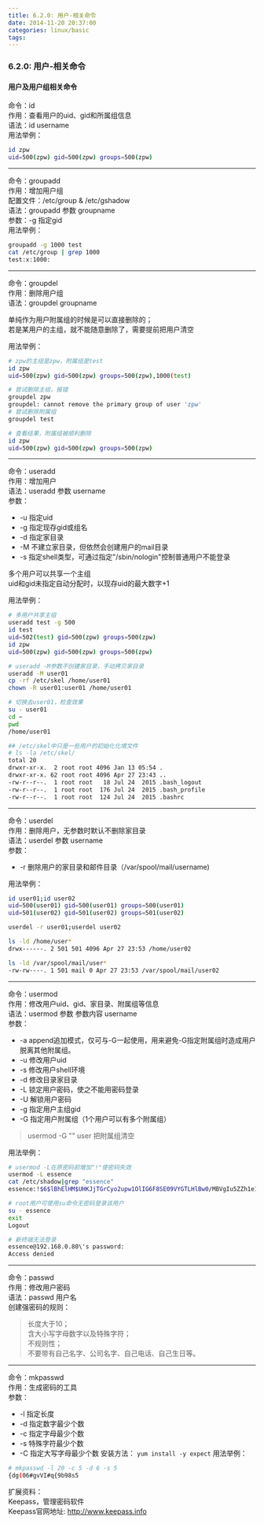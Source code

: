 ```yaml
---
title: 6.2.0: 用户-相关命令
date: 2014-11-20 20:37:00
categories: linux/basic
tags:
---
```

### 6.2.0: 用户-相关命令

#### 用户及用户组相关命令
命令：id  
作用：查看用户的uid、gid和所属组信息  
语法：id username  
用法举例：
``` bash
id zpw
uid=500(zpw) gid=500(zpw) groups=500(zpw)
```

----

命令：groupadd  
作用：增加用户组  
配置文件：/etc/group & /etc/gshadow  
语法：groupadd 参数 groupname  
参数：-g 指定gid  
用法举例：
``` bash
groupadd -g 1000 test
cat /etc/group | grep 1000
test:x:1000:
```

----

命令：groupdel  
作用：删除用户组  
语法：groupdel groupname  
>
单纯作为用户附属组的时候是可以直接删除的；  
若是某用户的主组，就不能随意删除了，需要提前把用户清空  

用法举例：
``` bash
# zpw的主组是zpw，附属组是test
id zpw
uid=500(zpw) gid=500(zpw) groups=500(zpw),1000(test)

# 尝试删除主组，报错
groupdel zpw
groupdel: cannot remove the primary group of user 'zpw'
# 尝试删除附属组
groupdel test

# 查看结果，附属组被顺利删除
id zpw
uid=500(zpw) gid=500(zpw) groups=500(zpw)
```

----

命令：useradd  
作用：增加用户  
语法：useradd 参数 username  
参数：  
- -u 指定uid
- -g 指定现存gid或组名
- -d 指定家目录
- -M 不建立家目录，但依然会创建用户的mail目录
- -s 指定shell类型，可通过指定"/sbin/nologin"控制普通用户不能登录
>
多个用户可以共享一个主组  
uid和gid未指定自动分配时，以现存uid的最大数字+1

用法举例：
``` bash
# 多用户共享主组
useradd test -g 500
id test
uid=502(test) gid=500(zpw) groups=500(zpw)
id zpw
uid=500(zpw) gid=500(zpw) groups=500(zpw)

# useradd -M参数不创建家目录，手动拷贝家目录
useradd -M user01
cp -rf /etc/skel /home/user01
chown -R user01:user01 /home/user01

# 切换去user01，检查效果
su - user01
cd ~
pwd
/home/user01

## /etc/skel中只是一些用户的初始化化境文件
# ls -la /etc/skel/
total 20
drwxr-xr-x.  2 root root 4096 Jan 13 05:54 .
drwxr-xr-x. 62 root root 4096 Apr 27 23:43 ..
-rw-r--r--.  1 root root   18 Jul 24  2015 .bash_logout
-rw-r--r--.  1 root root  176 Jul 24  2015 .bash_profile
-rw-r--r--.  1 root root  124 Jul 24  2015 .bashrc
```

----

命令：userdel  
作用：删除用户，无参数时默认不删除家目录  
语法：userdel 参数 username  
参数：  
- -r 删除用户的家目录和邮件目录（/var/spool/mail/username)

用法举例：
``` bash
id user01;id user02
uid=500(user01) gid=500(user01) groups=500(user01)
uid=501(user02) gid=501(user02) groups=501(user02)

userdel -r user01;userdel user02

ls -ld /home/user*
drwx------. 2 501 501 4096 Apr 27 23:53 /home/user02

ls -ld /var/spool/mail/user*
-rw-rw----. 1 501 mail 0 Apr 27 23:53 /var/spool/mail/user02
```

----

命令：usermod  
作用：修改用户uid、gid、家目录、附属组等信息  
语法：usermod 参数 参数内容 username  
参数：
- -a append追加模式，仅可与-G一起使用，用来避免-G指定附属组时造成用户脱离其他附属组。
- -u 修改用户uid
- -s 修改用户shell环境
- -d 修改目录家目录
- -L 锁定用户密码，使之不能用密码登录
- -U 解锁用户密码
- -g 指定用户主组gid
- -G 指定用户附属组（1个用户可以有多个附属组）
> usermod -G "" user 把附属组清空

用法举例：
``` bash
# usermod -L在原密码前增加"!"使密码失效
usermod -L essence
cat /etc/shadow|grep "essence"
essence:!$6$lBhElHM$UHKJjTGrCyo2upw1OlIG6F8SE09VYGTLHlBw0/MBVgIu5ZZh1e1koc7tHWDBHk4obu33CEe/FrSEn4bpnDpdo1:16397:0:99999:7:::

# root用户可使用su命令无密码登录该用户
su - essence
exit
Logout

# 新终端无法登录
essence@192.168.0.80\'s password:
Access denied
```

----

命令：passwd    
作用：修改用户密码  
语法：passwd 用户名  
创建强密码的规则：  
> 长度大于10；  
含大小写字母数字以及特殊字符；  
不规则性；  
不要带有自己名字、公司名字、自己电话、自己生日等。

----

命令：mkpasswd  
作用：生成密码的工具  
参数：
- -l 指定长度
- -d 指定数字最少个数
- -c 指定字母最少个数
- -s 特殊字符最少个数
- -C 指定大写字母最少个数
安装方法：
`yum install -y expect`
用法举例：
``` bash
# mkpasswd -l 20 -c 5 -d 6 -s 5
{dg(06#gvVI#q{9b98s5
```

扩展资料：  
Keepass，管理密码软件  
Keepass官网地址: http://www.keepass.info    
